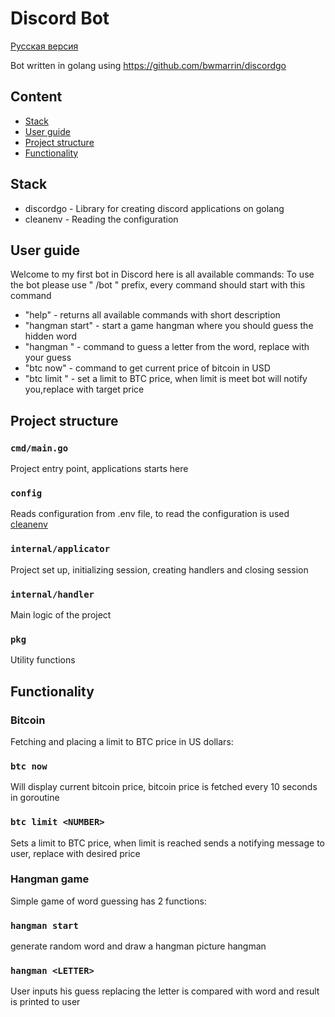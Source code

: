 # Discord Bot


[Русская версия](README_RUS.md)

Bot written in golang using https://github.com/bwmarrin/discordgo


## Content
- [Stack](#stack)
- [User guide](#user-guide)
- [Project structure](#project-structure)
- [Functionality](#functionality)

## Stack
* discordgo - Library for creating discord applications on golang
* cleanenv - Reading the configuration

## User guide
Welcome to my first bot in Discord here is all available commands:
To use the bot please use " /bot " prefix, every command should start with this command
* "help" - returns all available commands with short description
* "hangman start" - start a game hangman where you should guess the hidden word
* "hangman <X>" - command to guess a letter from the word, replace <X> with your guess
* "btc now" - command to get current price of bitcoin in USD
* "btc limit <NUMBER>" - set a limit to BTC price, when limit is meet bot will notify you,replace <NUMBER> with target price

## Project structure
### `cmd/main.go`
Project entry point, applications starts here

### `config`
Reads configuration from .env file, to read the configuration is used [cleanenv](https://github.com/ilyakaznacheev/cleanenv)



### `internal/applicator`
Project set up, initializing session, creating handlers and closing session

### `internal/handler`
Main logic of the project

### `pkg`
Utility functions


## Functionality

### Bitcoin
Fetching and placing a limit to BTC price in US dollars:
 ### `btc now` 
 Will display current bitcoin price, bitcoin price is fetched every 10 seconds in goroutine

### `btc limit <NUMBER>`
Sets a limit to BTC price, when limit is reached sends a notifying message to user, replace <NUMBER> with desired price

### Hangman game
Simple game of word guessing has 2 functions:
 ### `hangman start` 
 generate random word and draw a hangman picture hangman 

### `hangman <LETTER>`
User inputs his guess replacing the <LETTER> letter is compared with word and result is printed to user
